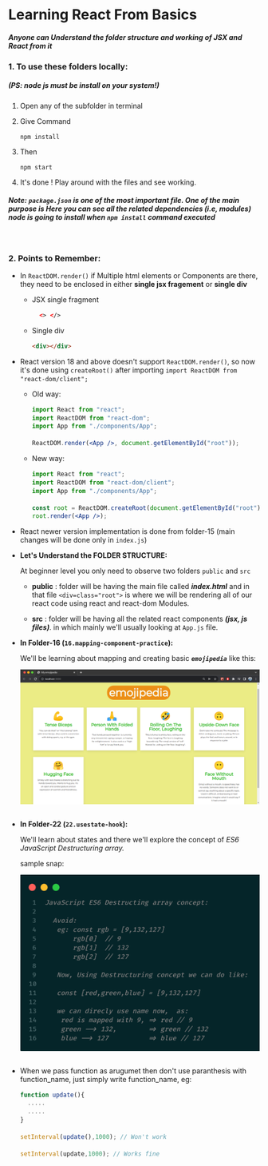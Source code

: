 # Learning React From Basics

#### *Anyone can Understand the folder structure and working of JSX and React from it*

### 1. To use these folders locally:

##### (PS: *node js* must be install on your system!)

1. Open any of the subfolder in terminal
2. Give Command

    ```
    npm install
    ```

3. Then

    ```
    npm start
    ```  

4. It's done ! Play around with the files and see working.

##### **Note:** `package.json`  is one of the most important file. One of the main purpose is Here you can see all the related dependencies (i.e, modules) node is going to install when *`npm install`* command executed

<br>

### 2. Points to Remember:

- In `ReactDOM.render()` if Multiple html elements or Components are there, they need to be enclosed in either **single jsx fragement** or **single div**

  - JSX single fragment

    ```html
      <> </>
      ```

  - Single div

    ```html
    <div></div>
    ```
- React version 18 and above doesn't support ``ReactDOM.render()``, so now it's done using ``createRoot()`` after importing ``import ReactDOM from "react-dom/client";``
  
  - Old way:
    ```jsx
    import React from "react";
    import ReactDOM from "react-dom";
    import App from "./components/App";

    ReactDOM.render(<App />, document.getElementById("root"));
    ```
  - New way:
      ```jsx
      import React from "react";
      import ReactDOM from "react-dom/client";
      import App from "./components/App";

      const root = ReactDOM.createRoot(document.getElementById("root"));
      root.render(<App />);
      ```
- React newer version implementation is done from folder-15 (main changes will be done only in ``index.js``)

- **Let's Understand the FOLDER STRUCTURE:**

  At beginner level you only need to observe two folders
  `public`  and `src`

    - **public** : folder will be having the main file called ***index.html***
    and in that file `<div=class="root">` is where we will be rendering all of our react code using react and react-dom Modules.

   - **src** : folder will be having all the related react components ***(jsx, js files)***.
      in which mainly we'll usually looking at `App.js` file.<br>

- **In Folder-16 (``16.mapping-component-practice``):**
  
    We'll be learning about mapping and creating basic ***``emojipedia``*** like this:

  <img align="right" alt="emoji-pedia" width="800" src="./images/emojipedia.png">
  &nbsp 

- **In Folder-22 (``22.usestate-hook``):**
    
    We'll learn about states and there we'll explore the concept of *ES6 JavaScript Destructuring array.*

    sample snap:

    <img align="left" alt="emoji-pedia" width="600" src="./images/DestructuringArrayES6.png">
      &nbsp

 - When we pass function as arugumet then don't use   paranthesis with function_name, just simply write function_name, eg:
      ```js
      function update(){
        .....
        .....
      }

      setInterval(update(),1000); // Won't work

      setInterval(update,1000); // Works fine
      ```
  